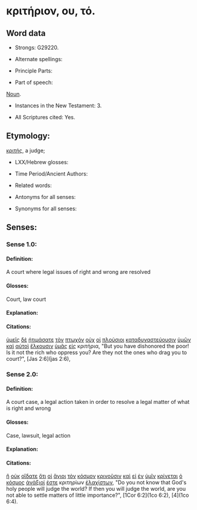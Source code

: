 # κριτήριον, ου, τό.

<!-- Status: S2=Needs2ndReview -->
<!-- Lexica used for edits: BDAG, FFM, LN, BN, A-S -->

## Word data

* Strongs: G29220.

* Alternate spellings:

* Principle Parts: 

* Part of speech: 

[Noun](http://ugg.readthedocs.io/en/latest/noun.html).

* Instances in the New Testament: 3.

* All Scriptures cited: Yes.

## Etymology: 

[κριτής](../G29230/01.md), a judge;

* LXX/Hebrew glosses: 

* Time Period/Ancient Authors: 

* Related words: 

* Antonyms for all senses:

* Synonyms for all senses: 

## Senses:

### Sense 1.0:

#### Definition: 

A court where legal issues of right and wrong are resolved

#### Glosses:

Court, law court

#### Explanation:

#### Citations:

[ὑμεῖς](../G47710/01.md) [δὲ](../G11610/01.md) [ἠτιμάσατε](../G08180/01.md) [τὸν](../G35880/01.md) [πτωχόν](../G44340/01.md) [οὐχ](../G37560/01.md) [οἱ](../G35880/01.md) [πλούσιοι](../G41450/01.md) [καταδυναστεύουσιν](../G26160/01.md) [ὑμῶν](../G47710/01.md) [καὶ](../G25320/01.md) [αὐτοὶ](../G08460/01.md) [ἕλκουσιν](../G16700/01.md) [ὑμᾶς](../G47710/01.md) [εἰς](../G15190/01.md) κριτήρια, 
"But you have dishonored the poor! Is it not the rich who oppress you? Are they not the ones who drag you to court?", 
[Jas 2:6](jas 2:6),

### Sense 2.0:

#### Definition: 

A court case, a legal action taken in order to resolve a legal matter of what is right and wrong 

#### Glosses:

Case, lawsuit, legal action

#### Explanation:

#### Citations:

[ἢ](../G22280/01.md) [οὐκ](../G37560/01.md) [οἴδατε](../G99999/01.md) [ὅτι](../G37540/01.md) [οἱ](../G35880/01.md) [ἅγιοι](../G00400/01.md) [τὸν](../G35880/01.md) [κόσμον](../G28890/01.md) [κρινοῦσιν](../G29190/01.md) [καὶ](../G25320/01.md) [εἰ](../G14870/01.md) [ἐν](../G17220/01.md) [ὑμῖν](../G47710/01.md) [κρίνεται](../G29190/01.md) [ὁ](../G35880/01.md) [κόσμος](../G28890/01.md) [ἀνάξιοί](../G03700/01.md) [ἐστε](../G99999/01.md) κριτηρίων [ἐλαχίστων](../G16460/01.md), 
"Do you not know that God's holy people will judge the world? If then you will judge the world, are you not able to settle matters of little importance?", 
[1Cor 6:2](1co 6:2),  [4](1co 6:4).  


